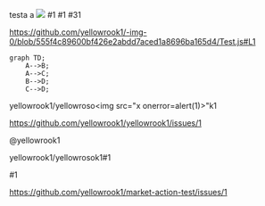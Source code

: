 testa
a
<img src="x" onerror=alert(1)>
      #1
<a href="/a"></a> #1 #31

https://github.com/yellowrook1/-img-0/blob/555f4c89600bf426e2abdd7aced1a8696ba165d4/Test.js#L1

```mermaid
graph TD;
    A-->B;
    A-->C;
    B-->D;
    C-->D;
```
yellowrook1/yellowroso<img src="x onerror=alert(1)>"k1
            
https://github.com/yellowrook1/yellowrook1/issues/1

@yellowrook1

yellowrook1/yellowrosok1#1


#1


https://github.com/yellowrook1/market-action-test/issues/1
